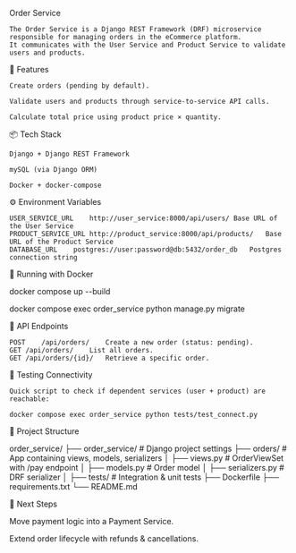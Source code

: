 Order Service

    The Order Service is a Django REST Framework (DRF) microservice responsible for managing orders in the eCommerce platform.
    It communicates with the User Service and Product Service to validate users and products.

🚀 Features

    Create orders (pending by default).

    Validate users and products through service-to-service API calls.

    Calculate total price using product price × quantity.


📦 Tech Stack

    Django + Django REST Framework

    mySQL (via Django ORM)

    Docker + docker-compose

⚙️ Environment Variables

    USER_SERVICE_URL	http://user_service:8000/api/users/	Base URL of the User Service
    PRODUCT_SERVICE_URL	http://product_service:8000/api/products/	Base URL of the Product Service
    DATABASE_URL	postgres://user:password@db:5432/order_db	Postgres connection string

🐳 Running with Docker

docker compose up --build

docker compose exec order_service python manage.py migrate


🔑 API Endpoints

    POST	/api/orders/	Create a new order (status: pending).
    GET	/api/orders/	List all orders.
    GET	/api/orders/{id}/	Retrieve a specific order.


🧪 Testing Connectivity

    Quick script to check if dependent services (user + product) are reachable:

    docker compose exec order_service python tests/test_connect.py

📂 Project Structure

order_service/
├── order_service/         # Django project settings
├── orders/                # App containing views, models, serializers
│   ├── views.py           # OrderViewSet with /pay endpoint
│   ├── models.py          # Order model
│   ├── serializers.py     # DRF serializer
│ 
├── tests/                 # Integration & unit tests
├── Dockerfile
├── requirements.txt
└── README.md

🔮 Next Steps

Move payment logic into a Payment Service.

Extend order lifecycle with refunds & cancellations.